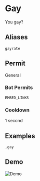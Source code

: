 # Gay
You gay?

## Aliases
`gayrate`
## Permit
General
### Bot Permits
`EMBED_LINKS`
### Cooldown
1 second
## Examples
`,gay`
## Demo 
![Demo](https://i.ibb.co/K5qdvT6/gay.gif)
